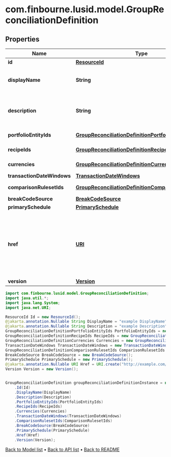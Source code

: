 # com.finbourne.lusid.model.GroupReconciliationDefinition

## Properties

Name | Type | Description | Notes
------------ | ------------- | ------------- | -------------
**id** | [**ResourceId**](ResourceId.md) |  | [optional] [default to ResourceId]
**displayName** | **String** | The name of the Group Reconciliation Definition | [optional] [default to String]
**description** | **String** | The description of the Group Reconciliation Definition | [optional] [default to String]
**portfolioEntityIds** | [**GroupReconciliationDefinitionPortfolioEntityIds**](GroupReconciliationDefinitionPortfolioEntityIds.md) |  | [optional] [default to GroupReconciliationDefinitionPortfolioEntityIds]
**recipeIds** | [**GroupReconciliationDefinitionRecipeIds**](GroupReconciliationDefinitionRecipeIds.md) |  | [optional] [default to GroupReconciliationDefinitionRecipeIds]
**currencies** | [**GroupReconciliationDefinitionCurrencies**](GroupReconciliationDefinitionCurrencies.md) |  | [optional] [default to GroupReconciliationDefinitionCurrencies]
**transactionDateWindows** | [**TransactionDateWindows**](TransactionDateWindows.md) |  | [optional] [default to TransactionDateWindows]
**comparisonRulesetIds** | [**GroupReconciliationDefinitionComparisonRulesetIds**](GroupReconciliationDefinitionComparisonRulesetIds.md) |  | [optional] [default to GroupReconciliationDefinitionComparisonRulesetIds]
**breakCodeSource** | [**BreakCodeSource**](BreakCodeSource.md) |  | [optional] [default to BreakCodeSource]
**primarySchedule** | [**PrimarySchedule**](PrimarySchedule.md) |  | [optional] [default to PrimarySchedule]
**href** | [**URI**](URI.md) | The specific Uniform Resource Identifier (URI) for this resource at the requested effective and asAt datetime. | [optional] [default to URI]
**version** | [**Version**](Version.md) |  | [optional] [default to Version]

```java
import com.finbourne.lusid.model.GroupReconciliationDefinition;
import java.util.*;
import java.lang.System;
import java.net.URI;

ResourceId Id = new ResourceId();
@jakarta.annotation.Nullable String DisplayName = "example DisplayName";
@jakarta.annotation.Nullable String Description = "example Description";
GroupReconciliationDefinitionPortfolioEntityIds PortfolioEntityIds = new GroupReconciliationDefinitionPortfolioEntityIds();
GroupReconciliationDefinitionRecipeIds RecipeIds = new GroupReconciliationDefinitionRecipeIds();
GroupReconciliationDefinitionCurrencies Currencies = new GroupReconciliationDefinitionCurrencies();
TransactionDateWindows TransactionDateWindows = new TransactionDateWindows();
GroupReconciliationDefinitionComparisonRulesetIds ComparisonRulesetIds = new GroupReconciliationDefinitionComparisonRulesetIds();
BreakCodeSource BreakCodeSource = new BreakCodeSource();
PrimarySchedule PrimarySchedule = new PrimarySchedule();
@jakarta.annotation.Nullable URI Href = URI.create("http://example.com/Href");
Version Version = new Version();


GroupReconciliationDefinition groupReconciliationDefinitionInstance = new GroupReconciliationDefinition()
    .Id(Id)
    .DisplayName(DisplayName)
    .Description(Description)
    .PortfolioEntityIds(PortfolioEntityIds)
    .RecipeIds(RecipeIds)
    .Currencies(Currencies)
    .TransactionDateWindows(TransactionDateWindows)
    .ComparisonRulesetIds(ComparisonRulesetIds)
    .BreakCodeSource(BreakCodeSource)
    .PrimarySchedule(PrimarySchedule)
    .Href(Href)
    .Version(Version);
```


[Back to Model list](../README.md#documentation-for-models) &#8226; [Back to API list](../README.md#documentation-for-api-endpoints) &#8226; [Back to README](../README.md)

